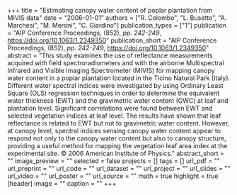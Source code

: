 +++
title = "Estimating canopy water content of poplar plantation from MIVIS data"
date = "2006-01-01"
authors = ["R. Colombo", "L. Busetto", "A. Marchesi", "M. Meroni", "C. Giardino"]
publication_types = ["1"]
publication = "AIP Conference Proceedings, (852), _pp. 242-249_, https://doi.org/10.1063/1.2349350"
publication_short = "AIP Conference Proceedings, (852), _pp. 242-249_, https://doi.org/10.1063/1.2349350"
abstract = "This study examines the use of reflectance measurements acquired with field spectroradiometers and with the airborne Multispectral Infrared and Visible Imaging Spectrometer (MIVIS) for mapping canopy water content in a poplar plantation located in the Ticino Natural Park (Italy). Different water spectral indices were investigated by using Ordinary Least Square (OLS) regression techniques in order to determine the equivalent water thickness (EWT) and the gravimetric water content (GWC) at leaf and plantation level. Significant correlations were found between EWT and selected vegetation indices at leaf level. The results have shown that leaf reflectance is related to EWT but not to gravimetric water content. However, at canopy level, spectral indices sensing canopy water content appear to respond not only to the canopy water content but also to canopy structure, providing a useful method for mapping the vegetation leaf area index at the experimental site. © 2006 American Institute of Physics."
abstract_short = ""
image_preview = ""
selected = false
projects = []
tags = []
url_pdf = ""
url_preprint = ""
url_code = ""
url_dataset = ""
url_project = ""
url_slides = ""
url_video = ""
url_poster = ""
url_source = ""
math = true
highlight = true
[header]
image = ""
caption = ""
+++
